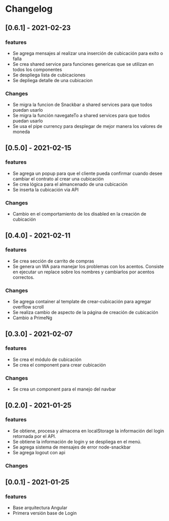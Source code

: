 # Changelog

## [0.6.1] - 2021-02-23

### features

- Se agrega mensajes al realizar una inserción de cubicación para exito o falla
- Se crea shared service para funciones genericas que se utilizan en todos los componentes
- Se despliega lista de cubicaciones
- Se depliega detalle de una cubicacion

### Changes

- Se migra la funcion de Snackbar a shared services para que todos puedan usarlo
- Se migra la función navegateTo a shared services para que todos puedan usarlo
- Se usa el pipe  currency para desplegar de mejor manera los valores de moneda

## [0.5.0] - 2021-02-15

### features

- Se agrega un popup para que el cliente pueda confirmar cuando desee cambiar el contrato al crear una cubicación
- Se crea lógica para el almancenado de una cubicación
- Se inserta la cubicación via API

### Changes

- Cambio en el comportamiento de los disabled en la creación de cubicación

## [0.4.0] - 2021-02-11

### features

- Se crea sección de carrito de compras
- Se genera un WA para manejar los problemas con los acentos. Consiste en ejecutar un replace sobre los nombres y cambiarlos por acentos correctos.

### Changes

- Se agrega container al template de crear-cubicación para agregar overflow scroll
- Se realiza cambio de aspecto de la página de creación de cubicación
- Cambio a PrimeNg

## [0.3.0] - 2021-02-07

### features

- Se crea el módulo de cubicación
- Se crea el component para crear cubicación

### Changes

- Se crea un component para el manejo del navbar

## [0.2.0] - 2021-01-25

### features

- Se obtiene, procesa y almacena en localStorage la información del login retornada por el API.
- Se obtiene la información de login y se despliega en el menú.
- Se agrega sistema de mensajes de error node-snackbar
- Se agrega logout con api

### Changes

## [0.0.1] - 2021-01-25

### features

- Base arquitectura Angular
- Primera versión base de Login
